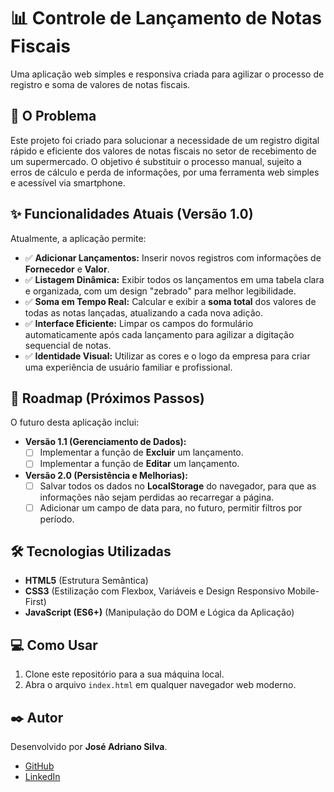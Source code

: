 

# 📊 Controle de Lançamento de Notas Fiscais

Uma aplicação web simples e responsiva criada para agilizar o processo de registro e soma de valores de notas fiscais.

## 🎯 O Problema

Este projeto foi criado para solucionar a necessidade de um registro digital rápido e eficiente dos valores de notas fiscais no setor de recebimento de um supermercado. O objetivo é substituir o processo manual, sujeito a erros de cálculo e perda de informações, por uma ferramenta web simples e acessível via smartphone.

## ✨ Funcionalidades Atuais (Versão 1.0)

Atualmente, a aplicação permite:

* ✅ **Adicionar Lançamentos:** Inserir novos registros com informações de **Fornecedor** e **Valor**.
* ✅ **Listagem Dinâmica:** Exibir todos os lançamentos em uma tabela clara e organizada, com um design "zebrado" para melhor legibilidade.
* ✅ **Soma em Tempo Real:** Calcular e exibir a **soma total** dos valores de todas as notas lançadas, atualizando a cada nova adição.
* ✅ **Interface Eficiente:** Limpar os campos do formulário automaticamente após cada lançamento para agilizar a digitação sequencial de notas.
* ✅ **Identidade Visual:** Utilizar as cores e o logo da empresa para criar uma experiência de usuário familiar e profissional.

## 🚀 Roadmap (Próximos Passos)

O futuro desta aplicação inclui:

* **Versão 1.1 (Gerenciamento de Dados):**
    * [ ] Implementar a função de **Excluir** um lançamento.
    * [ ] Implementar a função de **Editar** um lançamento.
* **Versão 2.0 (Persistência e Melhorias):**
    * [ ] Salvar todos os dados no **LocalStorage** do navegador, para que as informações não sejam perdidas ao recarregar a página.
    * [ ] Adicionar um campo de data para, no futuro, permitir filtros por período.

## 🛠️ Tecnologias Utilizadas

* **HTML5** (Estrutura Semântica)
* **CSS3** (Estilização com Flexbox, Variáveis e Design Responsivo Mobile-First)
* **JavaScript (ES6+)** (Manipulação do DOM e Lógica da Aplicação)

## 💻 Como Usar

1.  Clone este repositório para a sua máquina local.
2.  Abra o arquivo `index.html` em qualquer navegador web moderno.

## ✒️ Autor

Desenvolvido por **José Adriano Silva**.

* [GitHub](https://github.com/devAdriansilva)
* [LinkedIn](http://www.linkedin.com/in/josé-adriano-silva)


